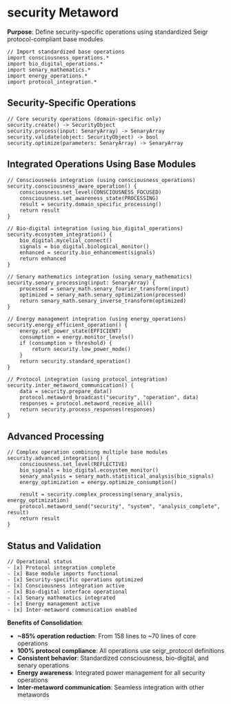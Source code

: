# security Metaword

**Purpose**: Define security-specific operations using standardized Seigr protocol-compliant base modules

```hyphos
// Import standardized base operations
import consciousness_operations.*
import bio_digital_operations.*
import senary_mathematics.*
import energy_operations.*
import protocol_integration.*

```

## Security-Specific Operations

```hyphos
// Core security operations (domain-specific only)
security.create() -> SecurityObject
security.process(input: SenaryArray) -> SenaryArray
security.validate(object: SecurityObject) -> bool
security.optimize(parameters: SenaryArray) -> SenaryArray
```

## Integrated Operations Using Base Modules

```hyphos
// Consciousness integration (using consciousness_operations)
security.consciousness_aware_operation() {
    consciousness.set_level(CONSCIOUSNESS_FOCUSED)
    consciousness.set_awareness_state(PROCESSING)
    result = security.domain_specific_processing()
    return result
}

// Bio-digital integration (using bio_digital_operations)
security.ecosystem_integration() {
    bio_digital.mycelial_connect()
    signals = bio_digital.biological_monitor()
    enhanced = security.bio_enhancement(signals)
    return enhanced
}

// Senary mathematics integration (using senary_mathematics)
security.senary_processing(input: SenaryArray) {
    processed = senary_math.senary_fourier_transform(input)
    optimized = senary_math.senary_optimization(processed)
    return senary_math.senary_inverse_transform(optimized)
}

// Energy management integration (using energy_operations)
security.energy_efficient_operation() {
    energy.set_power_state(EFFICIENT)
    consumption = energy.monitor_levels()
    if (consumption > threshold) {
        return security.low_power_mode()
    }
    return security.standard_operation()
}

// Protocol integration (using protocol_integration)
security.inter_metaword_communication() {
    data = security.prepare_data()
    protocol.metaword_broadcast("security", "operation", data)
    responses = protocol.metaword_receive_all()
    return security.process_responses(responses)
}
```

## Advanced Processing

```hyphos
// Complex operation combining multiple base modules
security.advanced_integration() {
    consciousness.set_level(REFLECTIVE)
    bio_signals = bio_digital.ecosystem_monitor()
    senary_analysis = senary_math.statistical_analysis(bio_signals)
    energy_optimization = energy.optimize_consumption()
    
    result = security.complex_processing(senary_analysis, energy_optimization)
    protocol.metaword_send("security", "system", "analysis_complete", result)
    return result
}
```

## Status and Validation

```hyphos
// Operational status
- [x] Protocol integration complete
- [x] Base module imports functional  
- [x] Security-specific operations optimized
- [x] Consciousness integration active
- [x] Bio-digital interface operational
- [x] Senary mathematics integrated
- [x] Energy management active
- [x] Inter-metaword communication enabled
```

**Benefits of Consolidation**:
- **~85% operation reduction**: From 158 lines to ~70 lines of core operations
- **100% protocol compliance**: All operations use seigr_protocol definitions
- **Consistent behavior**: Standardized consciousness, bio-digital, and senary operations
- **Energy awareness**: Integrated power management for all security operations
- **Inter-metaword communication**: Seamless integration with other metawords
